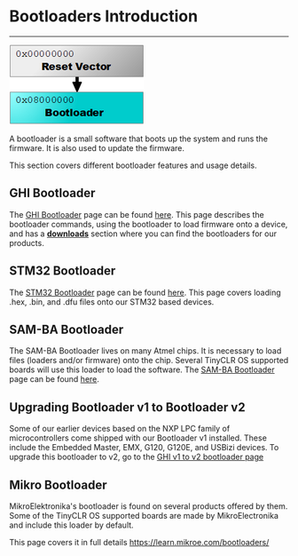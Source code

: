 # Bootloaders Introduction
---
![Bootloader](images/bootloader-noborder.png)

A bootloader is a small software that boots up the system and runs the firmware. It is also used to update the firmware.

This section covers different bootloader features and usage details.

## GHI Bootloader
The [GHI Bootloader](ghi-bootloader.md) page can be found [here](ghi-bootloader.md). This page describes the bootloader commands, using the bootloader to load firmware onto a device, and has a [**downloads**](ghi-bootloader.md#downloads) section where you can find the bootloaders for our products.

## STM32 Bootloader
The [STM32 Bootloader](stm32-bootloader.md) page can be found [here](stm32-bootloader.md). This page covers loading .hex, .bin, and .dfu files onto our STM32 based devices.

## SAM-BA Bootloader
The SAM-BA Bootloader lives on many Atmel chips. It is necessary to load files (loaders and/or firmware) onto the chip. Several TinyCLR OS supported boards will use this loader to load the software. The [SAM-BA Bootloader](sam-ba-bootloader.md) page can be found [here](sam-ba-bootloader.md).

## Upgrading Bootloader v1 to Bootloader v2
Some of our earlier devices based on the NXP LPC family of microcontrollers come shipped with our Bootloader v1 installed. These include the Embedded Master, EMX, G120, G120E, and USBizi devices. To upgrade this bootloader to v2, go to the [GHI v1 to v2 bootloader page](upgrading-v1-to-v2.md)

## Mikro Bootloader
MikroElektronika's bootloader is found on several products offered by them. Some of the TinyCLR OS supported boards are made by MikroElectronika and include this loader by default.

This page covers it in full details https://learn.mikroe.com/bootloaders/

